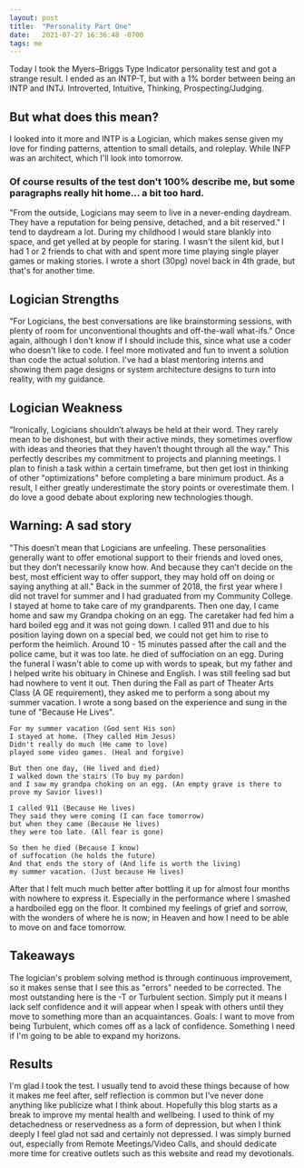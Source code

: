 ```yaml
---
layout: post
title:  "Personality Part One"
date:   2021-07-27 16:36:48 -0700
tags: me
---
```


Today I took the Myers–Briggs Type Indicator personality test and got a strange result. I ended as an INTP-T, but with a 1% border between being an INTP and INTJ.
Introverted, Intuitive, Thinking, Prospecting/Judging.

## But what does this mean?
I looked into it more and INTP is a Logician, which makes sense given my love for finding patterns, attention to small details, and roleplay.
While INFP was an architect, which I'll look into tomorrow. 

### Of course results of the test don't 100% describe me, but some paragraphs really hit home... a bit too hard.

"From the outside, Logicians may seem to live in a never-ending daydream. They have a reputation for being pensive, detached, and a bit reserved."
I tend to daydream a lot. During my childhood I would stare blankly into space, and get yelled at by people for staring. I wasn't the silent kid, but I had 1 or 2 friends to chat with and spent more time playing single player games or making stories. I wrote a short (30pg) novel back in 4th grade, but that's for another time.
<!-- If I ever remember or post about the Zoroak story. Or find it on an old CD, I'll repost it a link to it here. -->

## Logician Strengths
"For Logicians, the best conversations are like brainstorming sessions, with plenty of room for unconventional thoughts and off-the-wall what-ifs."
Once again, although I don't know if I should include this, since what use a coder who doesn't like to code. I feel more motivated and fun to invent a solution than code the actual solution. I've had a blast mentoring interns and showing them page designs or system architecture designs to turn into reality, with my guidance.

## Logician Weakness
"Ironically, Logicians shouldn’t always be held at their word. They rarely mean to be dishonest, but with their active minds, they sometimes overflow with ideas and theories that they haven’t thought through all the way."
This perfectly describes my commitment to projects and planning meetings. I plan to finish a task within a certain timeframe, but then get lost in thinking of other "optimizations" before completing a bare minimum product. As a result, I either greatly underestimate the story points or overestimate them. I do love a good debate about exploring new technologies though.

## Warning: A sad story
"This doesn’t mean that Logicians are unfeeling. These personalities generally want to offer emotional support to their friends and loved ones, but they don’t necessarily know how. And because they can’t decide on the best, most efficient way to offer support, they may hold off on doing or saying anything at all."
Back in the summer of 2018, the first year where I did not travel for summer and I had graduated from my Community College. I stayed at home to take care of my grandparents. Then one day, I came home and saw my Grandpa choking on an egg. The caretaker had fed him a hard boiled egg and it was not going down. I called 911 and due to his position laying down on a special bed, we could not get him to rise to perform the heimlich. Around 10 - 15 minutes passed after the call and the police came, but it was too late. he died of suffociation on an egg. During the funeral I wasn't able to come up with words to speak, but my father and I helped write his obituary in Chinese and English. I was still feeling sad but had nowhere to vent it out. Then during the Fall as part of Theater Arts Class (A GE requirement), they asked me to perform a song about my summer vacation. I wrote a song based on the experience and sung in the tune of "Because He Lives". 
```
For my summer vacation (God sent His son)
I stayed at home. (They called Him Jesus)
Didn't really do much (He came to love)
played some video games. (Heal and forgive)

But then one day, (He lived and died)
I walked down the stairs (To buy my pardon)
and I saw my grandpa choking on an egg. (An empty grave is there to prove my Savior lives!)

I called 911 (Because He lives)
They said they were coming (I can face tomorrow)
but when they came (Because He lives)
they were too late. (All fear is gone)

So then he died (Because I know)
of suffocation (he holds the future)
And that ends the story of (And life is worth the living)
my summer vacation. (Just because He lives)
```
After that I felt much much better after bottling it up for almost four months with nowhere to express it. Especially in the performance where I smashed a hardboiled egg on the floor. It combined my feelings of grief and sorrow, with the wonders of where he is now; in Heaven and how I need to be able to move on and face tomorrow.

## Takeaways
The logician's problem solving method is through continuous improvement, so it makes sense that I see this as "errors" needed to be corrected. The most outstanding here is the -T or Turbulent section. Simply put it means I lack self confidence and it will appear when I speak with others until they move to something more than an acquaintances. Goals: I want to move from being Turbulent, which comes off as a lack of confidence. Something I need if I'm going to be able to expand my horizons.

## Results
I'm glad I took the test. I usually tend to avoid these things because of how it makes me feel after, self reflection is common but I've never done anything like publicize what I think about. Hopefully this blog starts as a break to improve my mental health and wellbeing. I used to think of my detachedness or reservedness as a form of depression, but when I think deeply I feel glad not sad and certainly not depressed. I was simply burned out, especially from Remote Meetings/Video Calls, and should dedicate more time for creative outlets such as this website and read my devotionals.
